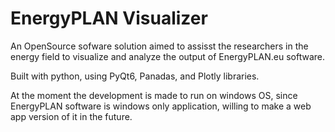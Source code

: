 # EnergyPLAN Visualizer

An OpenSource sofware solution aimed to assisst the researchers in the energy field to visualize and analyze the output of EnergyPLAN.eu software.

Built with python, using PyQt6, Panadas, and Plotly libraries.

At the moment the development is made to run on windows OS, since EnergyPLAN software is windows only application, willing to make a web app version of it in the future.
